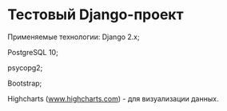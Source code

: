 # Тестовый Django-проект

Применяемые технологии:
Django 2.x;

PostgreSQL 10;

psycopg2;

Bootstrap;

Highcharts (www.highcharts.com) - для визуализации данных.
